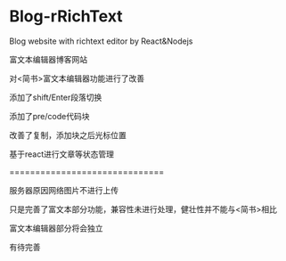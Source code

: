 # Blog-rRichText
Blog website with richtext editor by React&amp;Nodejs

富文本编辑器博客网站

对<简书>富文本编辑器功能进行了改善

添加了shift/Enter段落切换

添加了pre/code代码块

改善了复制，添加块之后光标位置

基于react进行文章等状态管理

==============================

服务器原因网络图片不进行上传

只是完善了富文本部分功能，兼容性未进行处理，健壮性并不能与<简书>相比

富文本编辑器部分将会独立

有待完善
